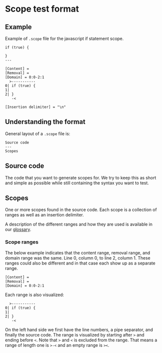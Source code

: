 # Scope test format

## Example

Example of `.scope` file for the javascript if statement scope.

```
if (true) {

}
---

[Content] =
[Removal] =
[Domain] = 0:0-2:1
  >-----------
0| if (true) {
1|
2| }
   -<

[Insertion delimiter] = "\n"
```

## Understanding the format

General layout of a `.scope` file is:

```
Source code
---
Scopes
```

## Source code

The code that you want to generate scopes for. We try to keep this as short and simple as possible while still containing the syntax you want to test.

## Scopes

One or more scopes found in the source code. Each scope is a collection of ranges as well as an insertion delimiter.

A description of the different ranges and how they are used is available in our [glossary](../user/glossary.md).

### Scope ranges

The below example indicates that the content range, removal range, and domain range was the same. Line 0, column 0, to line 2, column 1. These ranges could also be different and in that case each show up as a separate range.

```
[Content] =
[Removal] =
[Domain] = 0:0-2:1
```

Each range is also visualized:

```
  >-----------
0| if (true) {
1|
2| }
   -<
```

On the left hand side we first have the line numbers, a pipe separator, and finally the source code. The range is visualized by starting after `>` and ending before `<`. Note that `>` and `<` is excluded from the range. That means a range of length one is `>-<` and an empty range is `><`.
